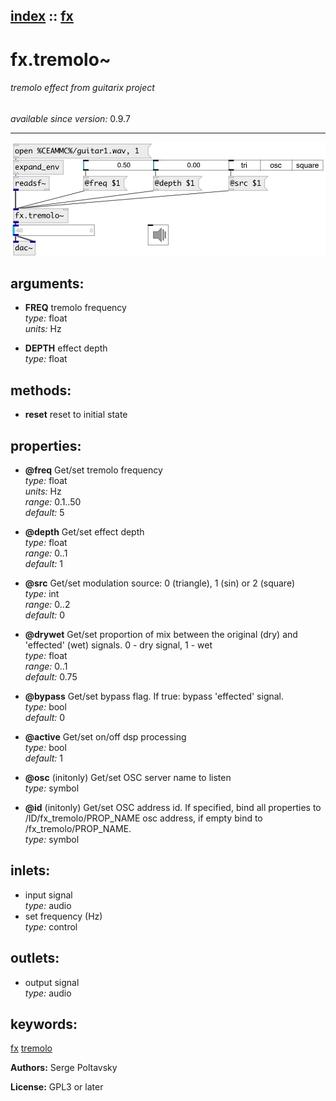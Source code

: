 [index](index.html) :: [fx](category_fx.html)
---

# fx.tremolo~

###### tremolo effect from guitarix project

*available since version:* 0.9.7

---




[![example](../examples/img/fx.tremolo~.jpg)](../examples/pd/fx.tremolo~.pd)



## arguments:

* **FREQ**
tremolo frequency<br>
_type:_ float<br>
_units:_ Hz<br>

* **DEPTH**
effect depth<br>
_type:_ float<br>



## methods:

* **reset**
reset to initial state<br>




## properties:

* **@freq** 
Get/set tremolo frequency<br>
_type:_ float<br>
_units:_ Hz<br>
_range:_ 0.1..50<br>
_default:_ 5<br>

* **@depth** 
Get/set effect depth<br>
_type:_ float<br>
_range:_ 0..1<br>
_default:_ 1<br>

* **@src** 
Get/set modulation source: 0 (triangle), 1 (sin) or 2 (square)<br>
_type:_ int<br>
_range:_ 0..2<br>
_default:_ 0<br>

* **@drywet** 
Get/set proportion of mix between the original (dry) and &#39;effected&#39; (wet) signals. 0 -
dry signal, 1 - wet<br>
_type:_ float<br>
_range:_ 0..1<br>
_default:_ 0.75<br>

* **@bypass** 
Get/set bypass flag. If true: bypass &#39;effected&#39; signal.<br>
_type:_ bool<br>
_default:_ 0<br>

* **@active** 
Get/set on/off dsp processing<br>
_type:_ bool<br>
_default:_ 1<br>

* **@osc** (initonly)
Get/set OSC server name to listen<br>
_type:_ symbol<br>

* **@id** (initonly)
Get/set OSC address id. If specified, bind all properties to /ID/fx_tremolo/PROP_NAME
osc address, if empty bind to /fx_tremolo/PROP_NAME.<br>
_type:_ symbol<br>



## inlets:

* input signal<br>
_type:_ audio
* set frequency (Hz)<br>
_type:_ control



## outlets:

* output signal<br>
_type:_ audio



## keywords:

[fx](keywords/fx.html)
[tremolo](keywords/tremolo.html)






**Authors:** Serge Poltavsky




**License:** GPL3 or later





